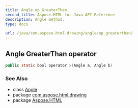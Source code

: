 ```yaml
---
title: Angle.op_GreaterThan
second_title: Aspose.HTML for Java API Reference
description: Angle method. 
type: docs

url: /java/com.aspose.html.drawing/angle/op_greaterthan/
---
```

## Angle GreaterThan operator

```java
public static bool operator >(Angle a, Angle b)
```

### See Also

* class [Angle](../)
* package [com.aspose.html.drawing](../../../com.aspose.html.drawing/)
* package [Aspose.HTML](../../../)
